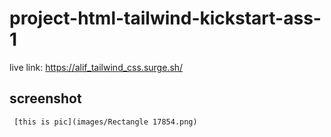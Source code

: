 # project-html-tailwind-kickstart-ass-1

live link: https://alif_tailwind_css.surge.sh/
 

 
## screenshot
     
 
     [this is pic](images/Rectangle 17854.png)
 
 
 

 
